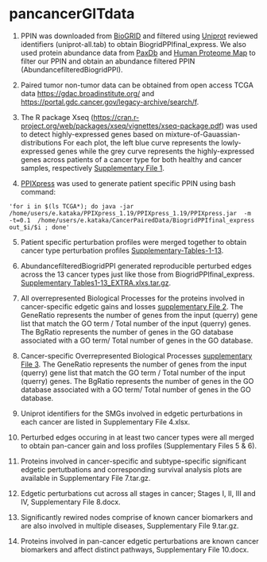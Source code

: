 # pancancerGITdata
1. PPIN was downloaded from [BioGRID](https://thebiogrid.org/download.php) and filtered using [Uniprot](http://www.uniprot.org/) reviewed identifiers (uniprot-all.tab) to obtain BiogridPPIfinal_express. We also used protein abundance data from [PaxDb](http://pax-db.org/species/9606/H.%20sapiens) and [Human Proteome Map](http://www.humanproteomemap.org/) to filter our PPIN and obtain an abundance filtered PPIN (AbundancefilteredBiogridPPI).

2. Paired tumor non-tumor data can be obtained from open access TCGA data <https://gdac.broadinstitute.org/> and <https://portal.gdc.cancer.gov/legacy-archive/search/f>.

3. The R package Xseq (https://cran.r-project.org/web/packages/xseq/vignettes/xseq-package.pdf) was used to detect highly-expressed genes based on mixture-of-Gauassian-distributions For each plot, the left blue curve represents the lowly-expressed genes while the grey curve represents the highly-expressed genes across patients of a cancer type for both healthy and cancer samples, respectively [Supplementary File 1](https://drive.google.com/open?id=1ci6TgK7qMl1fKsulgDsaYWVTGCSK0y-e).

4. [PPIXpress](https://sourceforge.net/projects/ppixpress/) was used to generate patient specific PPIN using bash command: 

```bashscript
'for i in $(ls TCGA*); do java -jar /home/users/e.kataka/PPIXpress_1.19/PPIXpress_1.19/PPIXpress.jar  -m  -t=0.1  /home/users/e.kataka/CancerPairedData/BiogridPPIfinal_express  out_$i/$i ; done'
```
5. Patient specific perturbation profiles were merged together to obtain cancer type perturbation profiles [Supplementary-Tables-1-13](https://drive.google.com/open?id=0Bz3WS2e_jQ6xU09NN19TWTJVSmM).

6. AbundancefilteredBiogridPPI generated reproducible perturbed edges across the 13 cancer types just like those from BiogridPPIfinal_express. [Supplementary Tables1-13_EXTRA.xlxs.tar.gz](https://drive.google.com/open?id=1AvUBF5WHf-ackau_gwTa7O1WEGjPodsP).

7. All overrepresented Biological Processes for the proteins involved in cancer-specific edgetic gains and losses [supplementary File 2](https://drive.google.com/open?id=1hawe0aZCbKD-e1lageJqu21rSCDjvgv7). The GeneRatio represents the number of genes from the input (querry) gene list that match the GO term / Total number of the input (querry) genes.
The BgRatio represents the number of genes in the GO database associated with a GO term/ Total number of genes in the GO database.

8. Cancer-specific Overrepresented Biological Processes  [supplementary File 3](https://drive.google.com/open?id=1yrFy1GZBPogatqan2tsdIRVN2vBthDvV). The GeneRatio represents the number of genes from the input (querry) gene list that match the GO term / Total number of the input (querry) genes.
The BgRatio represents the number of genes in the GO database associated with a GO term/ Total number of genes in the GO database.


9. Uniprot identifiers for the SMGs involved in edgetic perturbations in each cancer are listed in Supplementary File 4.xlsx.

10. Perturbed edges occuring in at least two cancer types were all merged to obtain pan-cancer gain and loss profiles (Supplementary Files 5 & 6).

11. Proteins involved in cancer-specific and subtype-specific significant edgetic pertutbations and corresponding survival analysis plots are available in Supplementary File 7.tar.gz.

12. Edgetic perturbations cut across all stages in cancer; Stages I, II, III and IV, Supplementary File 8.docx.

13. Significantly rewired nodes comprise of known cancer biomarkers and are also involved in multiple diseases, Supplementary File 9.tar.gz.

14. Proteins involved in pan-cancer edgetic perturbations are known cancer biomarkers and affect distinct pathways, Supplementary File 10.docx. 
